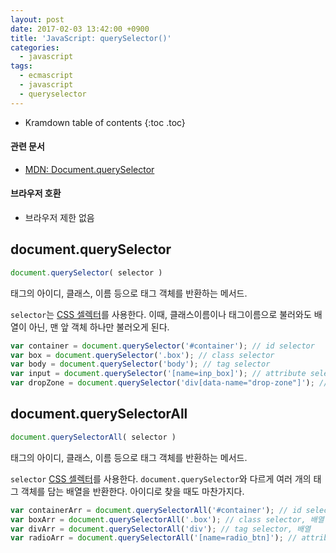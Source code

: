 ```yaml
---
layout: post
date: 2017-02-03 13:42:00 +0900
title: 'JavaScript: querySelector()'
categories:
  - javascript
tags:
  - ecmascript
  - javascript
  - queryselector
---
```


* Kramdown table of contents
{:toc .toc}

#### 관련 문서

- [MDN: Document.querySelector](https://developer.mozilla.org/ko/docs/Web/API/Document/querySelector)

#### 브라우저 호환

- 브라우저 제한 없음

## document.querySelector

```js
document.querySelector( selector )
```

태그의 아이디, 클래스, 이름 등으로 태그 객체를 반환하는 메서드.

`selector`는 [CSS 셀렉터](https://www.w3schools.com/cssref/css_selectors.asp)를 사용한다. 이때, 클래스이름이나 태그이름으로 불러와도 배열이 아닌, 맨 앞 객체 하나만 불러오게 된다.

```js
var container = document.querySelector('#container'); // id selector
var box = document.querySelector('.box'); // class selector
var body = document.querySelector('body'); // tag selector
var input = document.querySelector('[name=inp_box]'); // attribute selector
var dropZone = document.querySelector('div[data-name="drop-zone"]'); // attribute selector
```

## document.querySelectorAll

```js
document.querySelectorAll( selector )
```

태그의 아이디, 클래스, 이름 등으로 태그 객체를 반환하는 메서드.

`selector` [CSS 셀렉터](https://www.w3schools.com/cssref/css_selectors.asp)를 사용한다. `document.querySelector`와 다르게 여러 개의 태그 객체를 담는 배열을 반환한다. 아이디로 찾을 때도 마찬가지다.

```js
var containerArr = document.querySelectorAll('#container'); // id selector, 배열
var boxArr = document.querySelectorAll('.box'); // class selector, 배열
var divArr = document.querySelectorAll('div'); // tag selector, 배열
var radioArr = document.querySelectorAll('[name=radio_btn]'); // attribute selector, 배열
```
